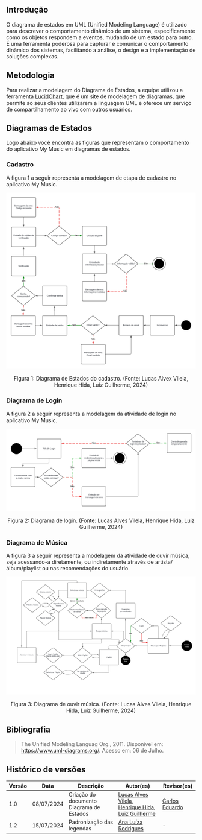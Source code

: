 ﻿## Introdução

O diagrama de estados em UML (Unified Modeling Language) é utilizado para descrever o comportamento dinâmico de um sistema, especificamente como os objetos respondem a eventos, mudando de um estado para outro. É uma ferramenta poderosa para capturar e comunicar o comportamento dinâmico dos sistemas, facilitando a análise, o design e a implementação de soluções complexas.

## Metodologia
Para realizar a modelagem do Diagrama de Estados, a equipe utilizou a ferramenta [LucidChart](https://www.lucidchart.com/pages/pt), que é um site de modelagem de diagramas, que permite ao seus clientes utilizarem a linguagem UML e oferece um serviço de compartilhamento ao vivo com outros usuários.

## Diagramas de Estados
Logo abaixo você encontra as figuras que representam o comportamento do aplicativo My Music em diagramas de estados.

### Cadastro
A figura 1 a seguir representa a modelagem de etapa de cadastro no aplicativo My Music.

![Figura 1](../Assets/DiagramadeEstados-Cadastro.png)

<div style="text-align: center">
  <p>Figura 1: Diagrama de Estados do cadastro. (Fonte: Lucas Alvex Vilela, Henrique Hida, Luiz Guilherme,  2024)</p>
</div>

### Diagrama de Login
A figura 2 a seguir representa a modelagem da atividade de login no aplicativo My Music.

![Figura 2](../Assets/DiagramadeEstados-Login.png)

<div style="text-align: center">
  <p>Figura 2: Diagrama de login. (Fonte: Lucas Alves Vilela, Henrique Hida, Luiz Guilherme,  2024)</p>
</div>

### Diagrama de  Música
A figura 3 a seguir representa a modelagem da atividade de ouvir música, seja acessando-a diretamente, ou indiretamente através de artista/álbum/playlist ou nas recomendações do usuário.

![Figura 3](../Assets/DiagramadeEstados-Musica.png)

<div style="text-align: center">
  <p>Figura 3: Diagrama de ouvir música. (Fonte: Lucas Alves Vilela, Henrique Hida, Luiz Guilherme,  2024)</p>
</div>

## Bibliografia 
> The Unified Modeling Languag Org., 2011. Disponível em: https://www.uml-diagrams.org/. Acesso em: 06 de Julho.

## Histórico de versões

| Versão | Data       | Descrição                                   | Autor(es)       | Revisor(es) |
| ------ | ---------- | ------------------------------------------- | --------------- | ----------- |
| 1.0    | 08/07/2024 | Criação do documento Diagrama de Estados | [Lucas Alves Vilela](https://github.com/Lucas-AV), [Henrique Hida](https://github.com/HenriqueHida), [Luiz Guilherme](https://github.com/luizpettengill)  |  [Carlos Eduardo](https://github.com/CarlosEduardoMendesdeMesquita)   |
| 1.2    | 15/07/2024 | Padronização das legendas | [Ana Luíza Rodrigues](https://github.com/analuizargds) | -            |

